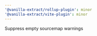 ```yaml
---
'@vanilla-extract/rollup-plugin': minor
'@vanilla-extract/vite-plugin': minor
---
```


Suppress empty sourcemap warnings
